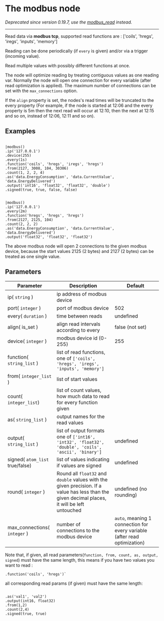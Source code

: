 The modbus node
=====================



_Deprecated since version 0.19.7, use the [modbus_read](modbus_read.md) instead._

-------------------------------------------------------


Read data via **modbus tcp**, supported read functions are :
['coils', 'hregs', 'iregs', 'inputs', 'memory']

Reading can be done periodically (if `every` is given) and/or via a trigger (incoming value).

Read multiple values with possibly different functions at once.

The node will optimize reading by treating contiguous values as one reading var. 
Normally the node will open one connection for every variable (after read optimization is applied). 
The maximum number of connections can be set with the `max_connections` option. 

If the `align` property is set, the nodes's read times will be truncated to the every property
(For example, if the node is started at 12:06 and the every property is 5m then the next read will 
occur at 12:10, then the next at 12:15 and so on, instead of 12:06, 12:11 and so on).



Examples
-------
```dfs  

|modbus()
.ip('127.0.0.1') 
.device(255)
.every(1s)
.function('coils', 'hregs', 'iregs', 'hregs')
.from(2127, 3008, 104, 30306)
.count(1, 2, 2, 4)
.as('data.EnergyConsumption', 'data.CurrentValue', 'data.EnergyDelivered')
.output('int16', 'float32', 'float32', 'double')
.signed(true, true, false, false) 
```


```dfs  

|modbus()
.ip('127.0.0.1')  
.every(2m)
.function('hregs', 'hregs', 'hregs')
.from(2127, 2125, 104)
.count(2, 2, 2)
.as('data.EnergyConsumption', 'data.CurrentValue', 'data.EnergyDelivered')
.output('float32', 'float32', 'float32') 
```
The above modbus node will open 2 connections to the given modbus device, because the start values 2125 (2 bytes) and 2127 (2 bytes)
can be treated as one single value.


Parameters
----------

Parameter     | Description | Default 
--------------|-------------|--------- 
ip( `string` )| ip address of modbus device |
port( `integer` )| port of modbus device|502
every( `duration` )|time between reads|undefined
align( is_set )|align read intervals according to every|false (not set)
device( `integer` )|modbus device id (0-255)|255
function( `string_list` )|list of read functions, one of `['coils', 'hregs', 'iregs', 'inputs', 'memory']`|
from( `integer_list` )|list of start values|
count( `integer_list`)|list of count values, how much data to read for every function given|
as( `string_list` )|output names for the read values|
output( `string_list` )|list of output formats one of `['int16', 'int32', 'float32', 'double', 'coils', 'ascii', 'binary']`|undefined
signed( `atom_list` true/false)|list of values indicating if values are signed|undefined
round( `integer` ) | Round all `float32` and `double` values with the given precision. If a value has less than the given decimal places, it will be left untouched | undefined (no rounding)
max_connections( `integer` )|number of connections to the modbus device|`auto`, meaning 1 connection for every variable (after read optimization)


Note that, if given, all read parameters(`function, from, count, as, output, signed`) must have the same length, this means if you have two
values you want to read :
```dfs
.function('coils', 'hregs')` 
```

all corresponding read params (if given) must have the same length:


```dfs

.as('val1', 'val2')
.output(int16, float32)
.from(1,2) 
.count(2,4)
.signed(true, true)

```
